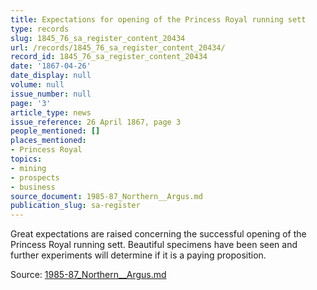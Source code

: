 ```yaml
---
title: Expectations for opening of the Princess Royal running sett
type: records
slug: 1845_76_sa_register_content_20434
url: /records/1845_76_sa_register_content_20434/
record_id: 1845_76_sa_register_content_20434
date: '1867-04-26'
date_display: null
volume: null
issue_number: null
page: '3'
article_type: news
issue_reference: 26 April 1867, page 3
people_mentioned: []
places_mentioned:
- Princess Royal
topics:
- mining
- prospects
- business
source_document: 1985-87_Northern__Argus.md
publication_slug: sa-register
---
```


Great expectations are raised concerning the successful opening of the Princess Royal running sett.  Beautiful specimens have been seen and further experiments will determine if it is a paying proposition.

Source: [1985-87_Northern__Argus.md](/downloads/markdown/1985-87_Northern__Argus.md)
